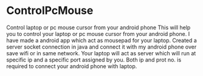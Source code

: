 # ControlPcMouse
Control laptop  or pc  mouse cursor   from your android  phone
This will help you to control your laptop or pc mouse cursor from your android phone.
I have made a android app which act as mousepad for your laptop.
Created a server socket connection in java and connect it with my android phone over save wifi or in same network.
Your laptop will act as server which will run at specific ip and a specific port assigned by you.
Both ip and prot no. is required to connect your android phone with laptop.
